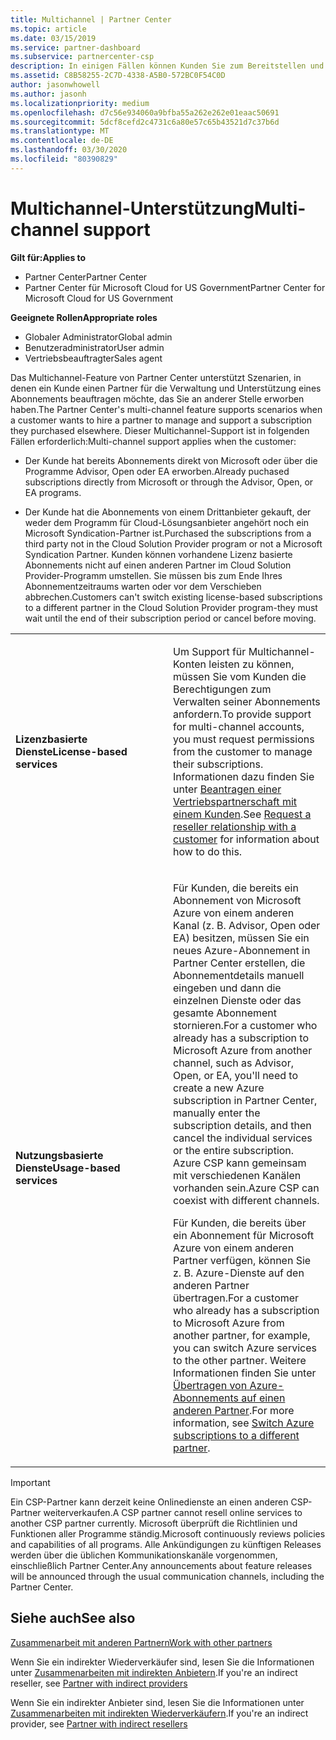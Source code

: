 ```yaml
---
title: Multichannel | Partner Center
ms.topic: article
ms.date: 03/15/2019
ms.service: partner-dashboard
ms.subservice: partnercenter-csp
description: In einigen Fällen können Kunden Sie zum Bereitstellen und Unterstützen eines Abonnements einstellen, das sie an anderer Stelle erworben haben.
ms.assetid: C8B58255-2C7D-4338-A5B0-572BC0F54C0D
author: jasonwhowell
ms.author: jasonh
ms.localizationpriority: medium
ms.openlocfilehash: d7c56e934060a9bfba55a262e262e01eaac50691
ms.sourcegitcommit: 5dcf8cefd2c4731c6a80e57c65b43521d7c37b6d
ms.translationtype: MT
ms.contentlocale: de-DE
ms.lasthandoff: 03/30/2020
ms.locfileid: "80390829"
---
```

# <a name="multi-channel-support"></a><span data-ttu-id="3650e-103">Multichannel-Unterstützung</span><span class="sxs-lookup"><span data-stu-id="3650e-103">Multi-channel support</span></span>

<span data-ttu-id="3650e-104">**Gilt für:**</span><span class="sxs-lookup"><span data-stu-id="3650e-104">**Applies to**</span></span>

-  <span data-ttu-id="3650e-105">Partner Center</span><span class="sxs-lookup"><span data-stu-id="3650e-105">Partner Center</span></span>
-  <span data-ttu-id="3650e-106">Partner Center für Microsoft Cloud for US Government</span><span class="sxs-lookup"><span data-stu-id="3650e-106">Partner Center for Microsoft Cloud for US Government</span></span>

<span data-ttu-id="3650e-107">**Geeignete Rollen**</span><span class="sxs-lookup"><span data-stu-id="3650e-107">**Appropriate roles**</span></span>
-   <span data-ttu-id="3650e-108">Globaler Administrator</span><span class="sxs-lookup"><span data-stu-id="3650e-108">Global admin</span></span>
-   <span data-ttu-id="3650e-109">Benutzeradministrator</span><span class="sxs-lookup"><span data-stu-id="3650e-109">User admin</span></span>
-   <span data-ttu-id="3650e-110">Vertriebsbeauftragter</span><span class="sxs-lookup"><span data-stu-id="3650e-110">Sales agent</span></span>

<span data-ttu-id="3650e-111">Das Multichannel-Feature von Partner Center unterstützt Szenarien, in denen ein Kunde einen Partner für die Verwaltung und Unterstützung eines Abonnements beauftragen möchte, das Sie an anderer Stelle erworben haben.</span><span class="sxs-lookup"><span data-stu-id="3650e-111">The Partner Center's multi-channel feature supports scenarios when a customer wants to hire a partner to manage and support a subscription they purchased elsewhere.</span></span> <span data-ttu-id="3650e-112">Dieser Multichannel-Support ist in folgenden Fällen erforderlich:</span><span class="sxs-lookup"><span data-stu-id="3650e-112">Multi-channel support applies when the customer:</span></span>

-   <span data-ttu-id="3650e-113">Der Kunde hat bereits Abonnements direkt von Microsoft oder über die Programme Advisor, Open oder EA erworben.</span><span class="sxs-lookup"><span data-stu-id="3650e-113">Already puchased subscriptions directly from Microsoft or through the Advisor, Open, or EA programs.</span></span>

-   <span data-ttu-id="3650e-114">Der Kunde hat die Abonnements von einem Drittanbieter gekauft, der weder dem Programm für Cloud-Lösungsanbieter angehört noch ein Microsoft Syndication-Partner ist.</span><span class="sxs-lookup"><span data-stu-id="3650e-114">Purchased the subscriptions from a third party not in the Cloud Solution Provider program or not a Microsoft Syndication Partner.</span></span> <span data-ttu-id="3650e-115">Kunden können vorhandene Lizenz basierte Abonnements nicht auf einen anderen Partner im Cloud Solution Provider-Programm umstellen. Sie müssen bis zum Ende Ihres Abonnementzeitraums warten oder vor dem Verschieben abbrechen.</span><span class="sxs-lookup"><span data-stu-id="3650e-115">Customers can't switch existing license-based subscriptions to a different partner in the Cloud Solution Provider program-they must wait until the end of their subscription period or cancel before moving.</span></span>


<table>
<colgroup>
<col width="50%" />
<col width="50%" />
</colgroup>
<tbody>
<tr class="odd">
<td><p><span data-ttu-id="3650e-116"><strong>Lizenzbasierte Dienste</strong></span><span class="sxs-lookup"><span data-stu-id="3650e-116"><strong>License-based services</strong></span></span></p></td>
<td><p><span data-ttu-id="3650e-117">Um Support für Multichannel-Konten leisten zu können, müssen Sie vom Kunden die Berechtigungen zum Verwalten seiner Abonnements anfordern.</span><span class="sxs-lookup"><span data-stu-id="3650e-117">To provide support for multi-channel accounts, you must request permissions from the customer to manage their subscriptions.</span></span> <span data-ttu-id="3650e-118">Informationen dazu finden Sie unter <a href="request-a-relationship-with-a-customer.md" data-raw-source="[Request a reseller relationship with a customer](request-a-relationship-with-a-customer.md)">Beantragen einer Vertriebspartnerschaft mit einem Kunden</a>.</span><span class="sxs-lookup"><span data-stu-id="3650e-118">See <a href="request-a-relationship-with-a-customer.md" data-raw-source="[Request a reseller relationship with a customer](request-a-relationship-with-a-customer.md)">Request a reseller relationship with a customer</a> for information about how to do this.</span></span></p></td>
</tr>
<tr class="even">
<td><p><span data-ttu-id="3650e-119"><strong>Nutzungsbasierte Dienste</strong></span><span class="sxs-lookup"><span data-stu-id="3650e-119"><strong>Usage-based services</strong></span></span></p></td>
<td>
<p><span data-ttu-id="3650e-120">Für Kunden, die bereits ein Abonnement von Microsoft Azure von einem anderen Kanal (z. B. Advisor, Open oder EA) besitzen, müssen Sie ein neues Azure-Abonnement in Partner Center erstellen, die Abonnementdetails manuell eingeben und dann die einzelnen Dienste oder das gesamte Abonnement stornieren.</span><span class="sxs-lookup"><span data-stu-id="3650e-120">For a customer who already has a subscription to Microsoft Azure from another channel, such as Advisor, Open, or EA, you&#39;ll need to create a new Azure subscription in Partner Center, manually enter the subscription details, and then cancel the individual services or the entire subscription.</span></span> <span data-ttu-id="3650e-121">Azure CSP kann gemeinsam mit verschiedenen Kanälen vorhanden sein.</span><span class="sxs-lookup"><span data-stu-id="3650e-121">Azure CSP can coexist with different channels.</span></span></p>
<p><span data-ttu-id="3650e-122">Für Kunden, die bereits über ein Abonnement für Microsoft Azure von einem anderen Partner verfügen, können Sie z. B. Azure-Dienste auf den anderen Partner übertragen.</span><span class="sxs-lookup"><span data-stu-id="3650e-122">For a customer who already has a subscription to Microsoft Azure from another partner, for example, you can switch Azure services to the other partner.</span></span>  <span data-ttu-id="3650e-123">Weitere Informationen finden Sie unter <a href="switch-azure-subscriptions-to-a-different-partner.md" data-raw-source="[Switch Azure subscriptions to a different partner](switch-azure-subscriptions-to-a-different-partner.md)">Übertragen von Azure-Abonnements auf einen anderen Partner</a>.</span><span class="sxs-lookup"><span data-stu-id="3650e-123">For more information, see <a href="switch-azure-subscriptions-to-a-different-partner.md" data-raw-source="[Switch Azure subscriptions to a different partner](switch-azure-subscriptions-to-a-different-partner.md)">Switch Azure subscriptions to a different partner</a>.</span></span></p>
</td>
</tr>
</tbody>
</table>

> [!IMPORTANT]  
> <span data-ttu-id="3650e-124">Ein CSP-Partner kann derzeit keine Onlinedienste an einen anderen CSP-Partner weiterverkaufen.</span><span class="sxs-lookup"><span data-stu-id="3650e-124">A CSP partner cannot resell online services to another CSP partner currently.</span></span> <span data-ttu-id="3650e-125">Microsoft überprüft die Richtlinien und Funktionen aller Programme ständig.</span><span class="sxs-lookup"><span data-stu-id="3650e-125">Microsoft continuously reviews policies and capabilities of all programs.</span></span> <span data-ttu-id="3650e-126">Alle Ankündigungen zu künftigen Releases werden über die üblichen Kommunikationskanäle vorgenommen, einschließlich Partner Center.</span><span class="sxs-lookup"><span data-stu-id="3650e-126">Any announcements about feature releases will be announced through the usual communication channels, including the Partner Center.</span></span> 

## <a name="see-also"></a><span data-ttu-id="3650e-127">Siehe auch</span><span class="sxs-lookup"><span data-stu-id="3650e-127">See also</span></span>

[<span data-ttu-id="3650e-128">Zusammenarbeit mit anderen Partnern</span><span class="sxs-lookup"><span data-stu-id="3650e-128">Work with other partners</span></span>](work-with-other-partners.md)

<span data-ttu-id="3650e-129">Wenn Sie ein indirekter Wiederverkäufer sind, lesen Sie die Informationen unter [Zusammenarbeiten mit indirekten Anbietern](indirect-reseller-tasks-in-partner-center.md).</span><span class="sxs-lookup"><span data-stu-id="3650e-129">If you're an indirect reseller, see [Partner with indirect providers](indirect-reseller-tasks-in-partner-center.md)</span></span>

<span data-ttu-id="3650e-130">Wenn Sie ein indirekter Anbieter sind, lesen Sie die Informationen unter [Zusammenarbeiten mit indirekten Wiederverkäufern](indirect-provider-tasks-in-partner-center.md).</span><span class="sxs-lookup"><span data-stu-id="3650e-130">If you're an indirect provider, see [Partner with indirect resellers](indirect-provider-tasks-in-partner-center.md)</span></span> 

 

 



